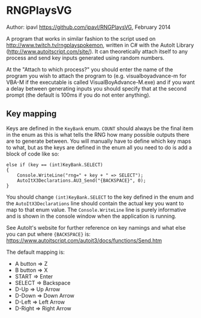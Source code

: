 RNGPlaysVG
==========

Author: ipavl <https://github.com/ipavl/RNGPlaysVG>, February 2014

A program that works in similar fashion to the script used on http://www.twitch.tv/rngplayspokemon,
written in C# with the AutoIt Library (http://www.autoitscript.com/site/). It can theoretically
attach itself to any process and send key inputs generated using random numbers.

At the "Attach to which process?" you should enter the name of the program you wish to attach the
program to (e.g. visualboyadvance-m for VBA-M if the executable is called VisualBoyAdvance-M.exe)
and if you want a delay between generating inputs you should specify that at the second prompt (the
default is 100ms if you do not enter anything).

Key mapping
-----------
Keys are defined in the `KeyBank` enum. `COUNT` should always be the final item in the enum as
this is what tells the RNG how many possible outputs there are to generate between. You will manually
have to define which key maps to what, but as the keys are defined in the enum all you need to do
is add a block of code like so:

	else if (key == (int)KeyBank.SELECT)
	{
		Console.WriteLine("rng=" + key + " => SELECT");
		AutoItX3Declarations.AU3_Send("{BACKSPACE}", 0);
	}
	
You should change `(int)KeyBank.SELECT` to the key defined in the enum and the `AutoItX3Declarations`
line should contain the actual key you want to map to that enum value. The `Console.WriteLine` line is
purely informative and is shown in the console window when the application is running.

See AutoIt's website for further reference on key namings and what else you can put where `{BACKSPACE}`
is: https://www.autoitscript.com/autoit3/docs/functions/Send.htm

The default mapping is:

* A button  =>  Z
* B button  =>  X
* START     =>  Enter
* SELECT    =>  Backspace
* D-Up      =>  Up Arrow
* D-Down    =>  Down Arrow
* D-Left    =>  Left Arrow
* D-Right   =>  Right Arrow